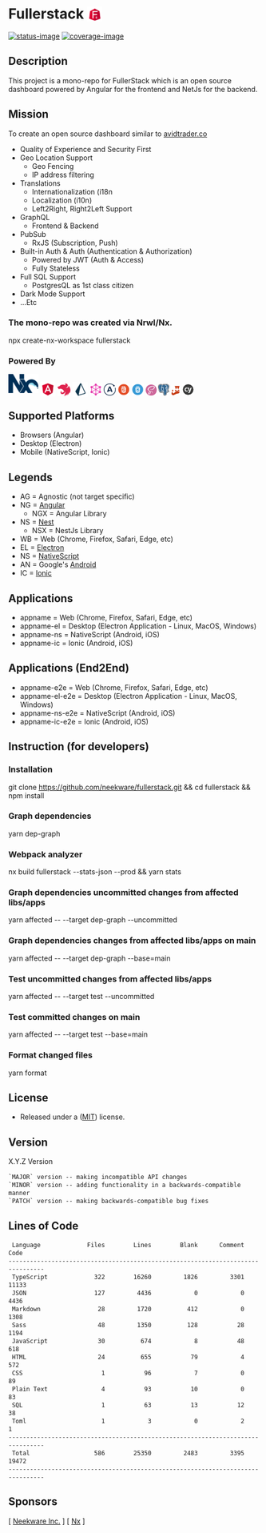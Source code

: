 # Fullerstack <img style="margin-bottom: -6px" width="30" src="libs/agx-assets/src/lib/images/tech/fullerstack-x250.png">

[![status-image]][status-link]
[![coverage-image]][coverage-link]

## Description

This project is a mono-repo for FullerStack which is an open source dashboard powered by Angular for the frontend and NetJs for the backend.

## Mission

To create an open source dashboard similar to [avidtrader.co](https://app.avidtrader.co/)

- Quality of Experience and Security First
- Geo Location Support
  - Geo Fencing
  - IP address filtering
- Translations
  - Internationalization (i18n
  - Localization (i10n)
  - Left2Right, Right2Left Support
- GraphQL
  - Frontend & Backend
- PubSub
  - RxJS (Subscription, Push)
- Built-in Auth & Auth (Authentication & Authorization)
  - Powered by JWT (Auth & Access)
  - Fully Stateless
- Full SQL Support
  - PostgresQL as 1st class citizen
- Dark Mode Support
- ...Etc

### The mono-repo was created via Nrwl/Nx.

npx create-nx-workspace fullerstack

### Powered By

[<img style="margin-bottom: 1px" width="60" src="libs/agx-assets/src/lib/images/tech/nx-x250.png">](https://nx.dev/)
[<img style="margin-bottom: -6px" width="30" src="libs/agx-assets/src/lib/images/tech/angular-x250.png">](https://angular.io)
[<img style="margin-bottom: -5px" width="27" src="libs/agx-assets/src/lib/images/tech/nestjs-x250.png">](https://nestjs.com/)
[<img style="margin-bottom: -7px" width="30" src="libs/agx-assets/src/lib/images/tech/prisma-x250.png">](https://www.prisma.io/)
[<img style="margin-bottom: -4px" width="24" src="libs/agx-assets/src/lib/images/tech/graphql-x250.png">](https://graphql.org/)
[<img style="margin-bottom: -4px" width="24" src="libs/agx-assets/src/lib/images/tech/apollo-x250.png">](https://www.apollographql.com/)
[<img style="margin-bottom: -4px" width="24" src="libs/agx-assets/src/lib/images/tech/html5-x250.png">](https://en.wikipedia.org/wiki/HTML5)
[<img style="margin-bottom: -4px" width="24" src="libs/agx-assets/src/lib/images/tech/css3-x250.png">](https://www.w3.org/)
[<img style="margin-bottom: -4px" width="22" src="libs/agx-assets/src/lib/images/tech/scss-x250.png">](https://sass-lang.com/)
[<img style="margin-bottom: -4px" width="22" src="libs/agx-assets/src/lib/images/tech/psql-x250.png">](https://www.postgresql.org/)
[<img style="margin-bottom: -4px" width="18" src="libs/agx-assets/src/lib/images/tech/jest-x250.png">](https://jestjs.io/docs/getting-started)
[<img style="margin-bottom: -4px" width="24" src="libs/agx-assets/src/lib/images/tech/cypress-x250.png">](https://www.cypress.io/)

## Supported Platforms

- Browsers (Angular)
- Desktop (Electron)
- Mobile (NativeScript, Ionic)

## Legends

- AG = Agnostic (not target specific)
- NG = [Angular](angular.io)
  - NGX = Angular Library
- NS = [Nest](nestjs.com)
  - NSX = NestJs Library
- WB = Web (Chrome, Firefox, Safari, Edge, etc)
- EL = [Electron](electronjs.org)
- NS = [NativeScript](nativescript.org)
- AN = Google's [Android](android.com)
- IC = [Ionic](ionicframework.com)

## Applications

- appname = Web (Chrome, Firefox, Safari, Edge, etc)
- appname-el = Desktop (Electron Application - Linux, MacOS, Windows)
- appname-ns = NativeScript (Android, iOS)
- appname-ic = Ionic (Android, iOS)

## Applications (End2End)

- appname-e2e = Web (Chrome, Firefox, Safari, Edge, etc)
- appname-el-e2e = Desktop (Electron Application - Linux, MacOS, Windows)
- appname-ns-e2e = NativeScript (Android, iOS)
- appname-ic-e2e = Ionic (Android, iOS)

## Instruction (for developers)

### Installation

git clone https://github.com/neekware/fullerstack.git && cd fullerstack && npm install

### Graph dependencies

yarn dep-graph

### Webpack analyzer

nx build fullerstack --stats-json --prod && yarn stats

### Graph dependencies uncommitted changes from affected libs/apps

yarn affected -- --target dep-graph --uncommitted

### Graph dependencies changes from affected libs/apps on main

yarn affected -- --target dep-graph --base=main

### Test uncommitted changes from affected libs/apps

yarn affected -- --target test --uncommitted

### Test committed changes on main

yarn affected -- --target test --base=main

### Format changed files

yarn format

## License

- Released under a ([MIT](https://raw.githubusercontent.com/neekware/fullerstack/main/LICENSE)) license.

## Version

X.Y.Z Version

    `MAJOR` version -- making incompatible API changes
    `MINOR` version -- adding functionality in a backwards-compatible manner
    `PATCH` version -- making backwards-compatible bug fixes

## Lines of Code

```txt<br>--------------------------------------------------------------------------------
 Language             Files        Lines        Blank      Comment         Code
--------------------------------------------------------------------------------
 TypeScript             322        16260         1826         3301        11133
 JSON                   127         4436            0            0         4436
 Markdown                28         1720          412            0         1308
 Sass                    48         1350          128           28         1194
 JavaScript              30          674            8           48          618
 HTML                    24          655           79            4          572
 CSS                      1           96            7            0           89
 Plain Text               4           93           10            0           83
 SQL                      1           63           13           12           38
 Toml                     1            3            0            2            1
--------------------------------------------------------------------------------
 Total                  586        25350         2483         3395        19472
--------------------------------------------------------------------------------
```

## Sponsors

[ [Neekware Inc.](http://neekware.com) ] [ [Nx](https://nx.dev) ]

[status-image]: https://github.com/neekware/fullerstack/actions/workflows/ci.yml/badge.svg
[status-link]: https://github.com/neekware/fullerstack/actions/workflows/ci.yml
[version-image]: https://img.shields.io/npm/v/@fullerstack.svg
[version-link]: https://www.npmjs.com/settings/fullerstack/packages
[coverage-image]: https://coveralls.io/repos/neekware/fullerstack/badge.svg
[coverage-link]: https://coveralls.io/r/neekware/fullerstack
